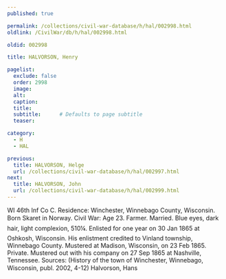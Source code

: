 ```yaml
---
published: true

permalink: /collections/civil-war-database/h/hal/002998.html
oldlink: /CivilWar/db/h/hal/002998.html

oldid: 002998

title: HALVORSON, Henry

pagelist:
  exclude: false
  order: 2998
  image: 
  alt:
  caption:
  title:
  subtitle:      # Defaults to page subtitle
  teaser:

category: 
  - H 
  - HAL

previous:
  title: HALVORSON, Helge
  url: /collections/civil-war-database/h/hal/002997.html  
next:
  title: HALVORSON, John
  url: /collections/civil-war-database/h/hal/002999.html   
---
```

WI 46th Inf Co C. Residence: Winchester, Winnebago County, Wisconsin. Born &#147;Skaret&#148; in Norway. Civil War: Age 23. Farmer. Married. Blue eyes, dark hair, light complexion, 5&#146;10&frac14;&#148;. Enlisted for one year on 30 Jan 1865 at Oshkosh, Wisconsin. His enlistment credited to Vinland township, Winnebago County. Mustered at Madison, Wisconsin, on 23 Feb 1865. Private. Mustered out with his company on 27 Sep 1865 at Nashville, Tennessee. Sources: (History of the town of Winchester, Winnebago, Wisconsin, publ. 2002, 4-12) &#147;Halvorson, Hans&#148;
